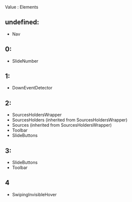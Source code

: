 Value : Elements
## undefined: 
- Nav

## 0: 
- SlideNumber

## 1:
- DownEventDetector

## 2: 
- SourcesHoldersWrapper
- SourcesHolders (inherited from SourcesHoldersWrapper)
- Sources (inherited from SourcesHoldersWrapper)
- Toolbar
- SlideButtons

## 3: 
- SlideButtons
- Toolbar

## 4
- SwipingInvisibleHover
